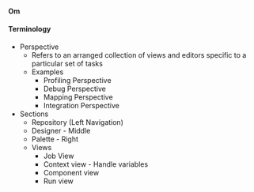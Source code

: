 #### Om

#### Terminology
- Perspective
  - Refers to an arranged collection of views and editors specific to a particular set of tasks
  - Examples
    - Profiling Perspective
    - Debug Perspective
    - Mapping Perspective
    - Integration Perspective   
- Sections
  - Repository (Left Navigation)
  - Designer - Middle
  - Palette - Right
  - Views
    - Job View
    - Context view - Handle variables
    - Component view
    - Run view  
